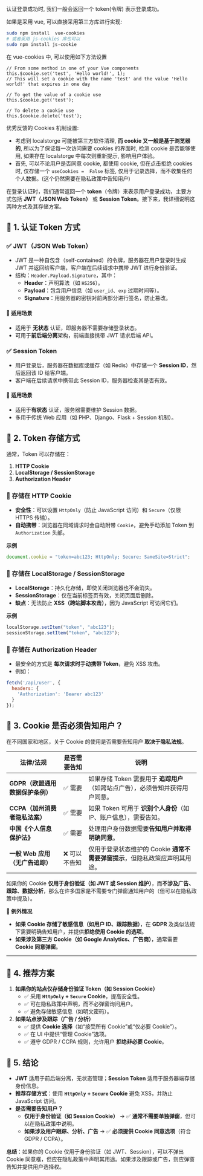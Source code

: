 认证登录成功时, 我们一般会返回一个 token(令牌) 表示登录成功。

如果是采用 vue, 可以直接采用第三方库进行实现:
```sh
sudo npm install  vue-cookies
# 或者采用 js-cookies 库也可以
sudo npm install js-cookie
```

在 vue-cookies 中, 可以使用如下方法设置
```
// From some method in one of your Vue components
this.$cookie.set('test', 'Hello world!', 1);
// This will set a cookie with the name 'test' and the value 'Hello world!' that expires in one day

// To get the value of a cookie use
this.$cookie.get('test');

// To delete a cookie use
this.$cookie.delete('test');
```

优秀反馈的 Cookies 机制设置: 
- 考虑到 localstorge 可能被第三方软件清理,  **而 cookie 又一般是基于浏览器的**, 所以为了保证每一次访问需要 cookies 的界面时, 检测 cookie 是否能够使用, 如果存在 localstorge 中每次则重新提示, 影响用户体验。
- 首先, 可以不论用户是否同意 cookie, 都使用 cookie, 但在点击拒绝 cookies 时, 仅存储一个 `useCookies =  False` 标签, 仅用于记录选择，而不收集任何个人数据。(这个仍然需要在隐私政策中告知用户)



在登录认证时，我们通常返回一个 **token**（令牌）来表示用户登录成功，主要方式包括 **JWT（JSON Web Token）** 或 **Session Token**。接下来，我详细说明这两种方式及其存储方案。

## 🔹 1. 认证 Token 方式
### ✅ **JWT（JSON Web Token）**

- JWT 是一种自包含（self-contained）的令牌，服务器在用户登录时生成 JWT 并返回给客户端，客户端在后续请求中携带 JWT 进行身份验证。
- 结构：`Header.Payload.Signature`，其中：
    - **Header**：声明算法（如 `HS256`）。
    - **Payload**：包含用户信息（如 `user_id`、`exp` 过期时间等）。
    - **Signature**：用服务器的密钥对前两部分进行签名，防止篡改。

#### **📌 适用场景**

- 适用于 **无状态** 认证，即服务器不需要存储登录状态。
- 可用于**前后端分离**架构，前端直接携带 JWT 请求后端 API。

### ✅ **Session Token**
- 用户登录后，服务器在数据库或缓存（如 Redis）中存储一个 **Session ID**，然后返回该 ID 给客户端。
- 客户端在后续请求中携带此 Session ID，服务器检查其是否有效。

#### **📌 适用场景**
- 适用于**有状态** 认证，服务器需要维护 Session 数据。
- 多用于传统 Web 应用（如 PHP、Django、Flask + Session 机制）。

## 🔹 2. Token 存储方式

通常，Token 可以存储在：

1. **HTTP Cookie**
2. **LocalStorage / SessionStorage**
3. **Authorization Header**

### **🔹 存储在 HTTP Cookie**

- **安全性**：可以设置 `HttpOnly`（防止 JavaScript 访问）和 `Secure`（仅限 HTTPS 传输）。
- **自动携带**：浏览器在同域请求时会自动附带 `Cookie`，避免手动添加 Token 到 `Authorization` 头部。

**示例**
```js
document.cookie = "token=abc123; HttpOnly; Secure; SameSite=Strict";
```

### **🔹 存储在 LocalStorage / SessionStorage**

- **LocalStorage**：持久化存储，即使关闭浏览器也不会消失。
- **SessionStorage**：仅在当前标签页有效，关闭页面后删除。
- **缺点**：无法防止 **XSS（跨站脚本攻击）**，因为 JavaScript 可访问它们。

**示例**

```js
localStorage.setItem("token", "abc123");
sessionStorage.setItem("token", "abc123");
```

### **🔹 存储在 Authorization Header**
- 最安全的方式是 **每次请求时手动携带 Token**，避免 XSS 攻击。
- 例如：

```js
fetch('/api/user', {
  headers: {
    'Authorization': 'Bearer abc123'
  }
});
```

## 🔹 3. Cookie 是否必须告知用户？
在不同国家和地区，关于 Cookie 的使用是否需要告知用户 **取决于隐私法规**。

| **法律/法规**            | **是否需要告知** | **说明**                                        |
| -------------------- | ---------- | --------------------------------------------- |
| **GDPR（欧盟通用数据保护条例）** | ✅ 需要       | 如果存储 Token 需要用于 **追踪用户**（如跨站点广告），必须告知并获得用户同意。 |
| **CCPA（加州消费者隐私法案）**  | ✅ 需要       | 如果 Token 可用于 **识别个人身份**（如 IP、账户信息），需要告知。      |
| **中国《个人信息保护法》**      | ✅ 需要       | 处理用户身份数据需要**告知用户并取得明确同意**。                    |
| **一般 Web 应用（无广告追踪）** | ❌ 可以不告知    | 仅用于登录状态维护的 Cookie **通常不需要弹窗提示**，但隐私政策应声明其用途。  |

如果你的 Cookie **仅用于身份验证（如 JWT 或 Session 维护）**，而**不涉及广告、跟踪、数据分析**，那么在许多国家是不需要专门弹窗通知用户的（但可以在隐私政策中提及）。

**📌 例外情况**
- **如果 Cookie 存储了敏感信息（如用户 ID、跟踪数据）**，在 **GDPR** 及类似法规下需要明确告知用户，并提供**拒绝使用 Cookie 的选项**。
- **如果涉及第三方 Cookie（如 Google Analytics、广告商）**，通常需要 **Cookie 同意弹窗**。

---

## 🔹 4. 推荐方案

1. **如果你的站点仅存储身份验证 Token（如 Session Cookie）**
    - ✅ 采用 **`HttpOnly` + `Secure` Cookie**，提高安全性。
    - ✅ 可在隐私政策中声明，而不必弹窗询问用户。
    - ✅ 避免存储敏感信息（如明文密码）。
2. **如果站点涉及跟踪（广告 / 分析）**
    - ✅ 提供 **Cookie 选择**（如“接受所有 Cookie”或“仅必要 Cookie”）。
    - ✅ 在 UI 中提供“管理 Cookie”选项。
    - ✅ 遵守 GDPR / CCPA 规则，允许用户 **拒绝非必要 Cookie**。

## 🔹 5. 结论

- **JWT** 适用于前后端分离，无状态管理；**Session Token** 适用于服务器端存储身份信息。
- **推荐存储方式**：使用 **`HttpOnly` + `Secure` Cookie** 避免 XSS，并防止 JavaScript 访问。
- **是否需要告知用户？**
    - **仅用于身份验证（如 Session Cookie）** → ✅ **通常不需要单独弹窗**，但可以在隐私政策中说明。
    - **如果涉及用户跟踪、分析、广告** → ✅ **必须提供 Cookie 同意选项**（符合 GDPR / CCPA）。

**总结**：如果你的 Cookie 仅用于身份验证（如 JWT、Session），可以不弹出 Cookie 同意框，但应在隐私政策中声明其用途。如果涉及跟踪或广告，则应弹窗告知并提供用户选择权。